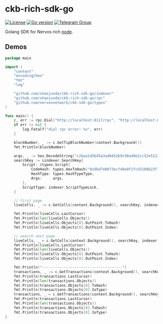 ckb-rich-sdk-go
===============

[![License](https://img.shields.io/badge/license-MIT-green)](https://github.com/shaojunda/ckb-rich-sdk-go/blob/master/LICENSE)
[![Go version](https://img.shields.io/badge/go-1.11.5-blue.svg)](https://github.com/moovweb/gvm)
[![Telegram Group](https://cdn.rawgit.com/Patrolavia/telegram-badge/8fe3382b/chat.svg)](https://t.me/nervos_ckb_dev)

Golang SDK for Nervos rich [node](https://github.com/shaojunda/ckb-rich-node).

## Demos

```go
package main

import (
	"context"
	"encoding/hex"
	"fmt"
	"log"

	"github.com/shaojunda/ckb-rich-sdk-go/indexer"
	"github.com/shaojunda/ckb-rich-sdk-go/rpc"
	"github.com/nervosnetwork/ckb-sdk-go/types"
)

func main() {
	c, err := rpc.Dial("http://localhost:8117/rpc", "http://localhost:8117/indexer")
	if err != nil {
		log.Fatalf("dial rpc error: %v", err)
	}

	blockNumber, _ := c.GetTipBlockNumber(context.Background())
	fmt.Println(blockNumber)

	args, _ := hex.DecodeString("c2baa1d5b45a3ad6452b9c98ad8e2cc52e5123c7")
	searchKey := &indexer.SearchKey{
		Script: &types.Script{
			CodeHash: types.HexToHash("0x9bd7e06f3ecf4be0f2fcd2188b23f1b9fcc88e5d4b65a8637b17723bbda3cce8"),
			HashType: types.HashTypeType,
			Args:     args,
		},
		ScriptType: indexer.ScriptTypeLock,
	}

	// first page
	liveCells, _ := c.GetCells(context.Background(), searchKey, indexer.SearchOrderAsc, 100, "")

	fmt.Println(liveCells.LastCursor)
	fmt.Println(len(liveCells.Objects))
	fmt.Println(liveCells.Objects[0].OutPoint.TxHash)
	fmt.Println(liveCells.Objects[0].OutPoint.Index)

	// search next page
	liveCells, _ = c.GetCells(context.Background(), searchKey, indexer.SearchOrderAsc, 100, liveCells.LastCursor)
	fmt.Println(liveCells.LastCursor)
	fmt.Println(len(liveCells.Objects))
	fmt.Println(liveCells.Objects[0].OutPoint.TxHash)
	fmt.Println(liveCells.Objects[0].OutPoint.Index)

	fmt.Println("-------------------------------------")
	transactions, _ := c.GetTransactions(context.Background(), searchKey, indexer.SearchOrderAsc, 100, "")
	fmt.Println(transactions.LastCursor)
	fmt.Println(len(transactions.Objects))
	fmt.Println(transactions.Objects[0].TxHash)
	fmt.Println(transactions.Objects[0].IoType)
	transactions, _ = c.GetTransactions(context.Background(), searchKey, indexer.SearchOrderAsc, 100, transactions.LastCursor)
	fmt.Println(transactions.LastCursor)
	fmt.Println(len(transactions.Objects))
	fmt.Println(transactions.Objects[0].TxHash)
	fmt.Println(transactions.Objects[0].IoType)
}
```